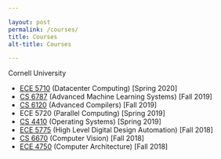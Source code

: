 ```yaml
---

layout: post
permalink: /courses/
title: Courses
alt-title: Courses

---
```


Cornell University
- [ECE 5710](https://sites.google.com/view/datacentercomputingspring2020/) (Datacenter Computing) [Spring 2020]
- [CS 6787](http://www.cs.cornell.edu/courses/cs6787/2019fa/) (Advanced Machine Learning Systems) [Fall 2019]
- [CS 6120](https://www.cs.cornell.edu/courses/cs6120/2019fa/) (Advanced Compilers) [Fall 2019]
- ECE 5720 (Parallel Computing) [Spring 2019]
- [CS 4410](http://www.cs.cornell.edu/courses/cs4410/2019sp/) (Operating Systems) [Spring 2019]
- [ECE 5775](https://www.csl.cornell.edu/courses/ece5775/) (High Level Digital Design Automation) [Fall 2018]
- [CS 6670](https://www.csl.cornell.edu/courses/ece5775/) (Computer Vision) [Fall 2018]
- [ECE 4750](https://www.csl.cornell.edu/courses/ece4750/) (Computer Architecture) [Fall 2018]
